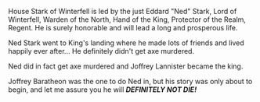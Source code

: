House Stark of Winterfell is led by the just Eddard "Ned" Stark, Lord of
Winterfell, Warden of the North, Hand of the King, Protector of the Realm,
Regent.  He is surely honorable and will lead a long and prosperous life.

Ned Stark went to King's landing where he made lots of friends and lived
happily ever after...  He definitely didn't get axe murdered.

Ned did in fact get axe murdered and Joffrey Lannister became the king.

Joffrey Baratheon was the one to do Ned in, but his story was only about to
begin, and let me assure you he will ___DEFINITELY NOT DIE!___